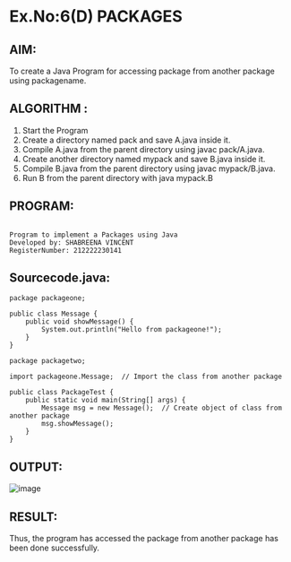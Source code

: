# Ex.No:6(D) PACKAGES
## AIM:
  To create a Java Program for accessing package from another package using packagename.
 
## ALGORITHM :
1.	Start the Program
2.	Create a directory named pack and save A.java inside it.
2.	Compile A.java from the parent directory using javac pack/A.java.
3.	Create another directory named mypack and save B.java inside it.
4.	Compile B.java from the parent directory using javac mypack/B.java.
5.	Run B from the parent directory with java mypack.B


## PROGRAM:
 ```

Program to implement a Packages using Java
Developed by: SHABREENA VINCENT
RegisterNumber: 212222230141
```

## Sourcecode.java:
```
package packageone;

public class Message {
    public void showMessage() {
        System.out.println("Hello from packageone!");
    }
}

package packagetwo;

import packageone.Message;  // Import the class from another package

public class PackageTest {
    public static void main(String[] args) {
        Message msg = new Message();  // Create object of class from another package
        msg.showMessage();
    }
}
```

## OUTPUT:

![image](https://github.com/user-attachments/assets/cf76e54d-27ed-434b-824e-3ba7fb9421e1)


## RESULT:
Thus, the program has accessed the package from another package has been done successfully.
